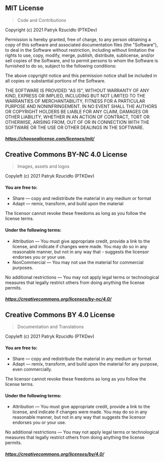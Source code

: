 ## MIT License

> Code and Contributions

Copyright (c) 2021 Patryk Rzucidło (PTKDev)

Permission is hereby granted, free of charge, to any person obtaining a copy
of this software and associated documentation files (the "Software"), to deal
in the Software without restriction, including without limitation the rights
to use, copy, modify, merge, publish, distribute, sublicense, and/or sell
copies of the Software, and to permit persons to whom the Software is
furnished to do so, subject to the following conditions:

The above copyright notice and this permission notice shall be included in all
copies or substantial portions of the Software.

THE SOFTWARE IS PROVIDED "AS IS", WITHOUT WARRANTY OF ANY KIND, EXPRESS OR
IMPLIED, INCLUDING BUT NOT LIMITED TO THE WARRANTIES OF MERCHANTABILITY,
FITNESS FOR A PARTICULAR PURPOSE AND NONINFRINGEMENT. IN NO EVENT SHALL THE
AUTHORS OR COPYRIGHT HOLDERS BE LIABLE FOR ANY CLAIM, DAMAGES OR OTHER
LIABILITY, WHETHER IN AN ACTION OF CONTRACT, TORT OR OTHERWISE, ARISING FROM,
OUT OF OR IN CONNECTION WITH THE SOFTWARE OR THE USE OR OTHER DEALINGS IN THE
SOFTWARE.

##### https://choosealicense.com/licenses/mit/

## Creative Commons BY-NC 4.0 License

> Images, assets and logos

Copyleft (c) 2021 Patryk Rzucidło (PTKDev)

#### You are free to:

-   Share — copy and redistribute the material in any medium or format
-   Adapt — remix, transform, and build upon the material

The licensor cannot revoke these freedoms as long as you follow the license terms.

#### Under the following terms:

-   Attribution — You must give appropriate credit, provide a link to the license, and indicate if changes were made. You may do so in any reasonable manner, but not in any way that - suggests the licensor endorses you or your use.
-   NonCommercial — You may not use the material for commercial purposes.

No additional restrictions — You may not apply legal terms or technological measures that legally restrict others from doing anything the license permits.

##### https://creativecommons.org/licenses/by-nc/4.0/

## Creative Commons BY 4.0 License

> Documentation and Translations

Copyleft (c) 2021 Patryk Rzucidło (PTKDev)

#### You are free to:

-   Share — copy and redistribute the material in any medium or format
-   Adapt — remix, transform, and build upon the material for any purpose, even commercially.

The licensor cannot revoke these freedoms as long as you follow the license terms.

#### Under the following terms:

-   Attribution — You must give appropriate credit, provide a link to the license, and indicate if changes were made. You may do so in any reasonable manner, but not in any way that suggests the licensor endorses you or your use.

No additional restrictions — You may not apply legal terms or technological measures that legally restrict others from doing anything the license permits.

##### https://creativecommons.org/licenses/by/4.0/
